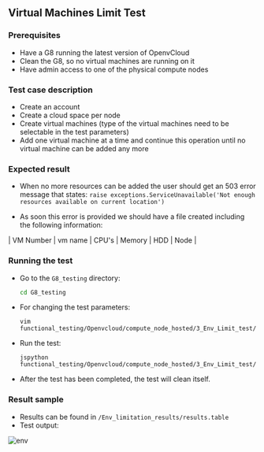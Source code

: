 ## Virtual Machines Limit Test

### Prerequisites
- Have a G8 running the latest version of OpenvCloud
- Clean the G8, so no virtual machines are running on it
- Have admin access to one of the physical compute nodes

### Test case description
- Create an account
- Create a cloud space per node
- Create virtual machines (type of the virtual machines need to be selectable in the test parameters) 
- Add one virtual machine at a time and continue this operation until no virtual machine can be added any more

### Expected result
- When no more resources can be added the user should get an 503 error message that states:
`raise exceptions.ServiceUnavailable('Not enough resources available on current location')`

- As soon this error is provided we should have a file created including the following information:

| VM Number | vm name  | CPU's  | Memory | HDD | Node |

### Running the test
- Go to the `G8_testing` directory:
  ```bash
  cd G8_testing
  ```

- For changing the test parameters:
  ```
  vim functional_testing/Openvcloud/compute_node_hosted/3_Env_Limit_test/parameters.cfg
  ```

- Run the test:
  ```
  jspython functional_testing/Openvcloud/compute_node_hosted/3_Env_Limit_test/3_env_limitation_test.py
  ```

- After the test has been completed, the test will clean itself.

### Result sample
- Results can be found in `/Env_limitation_results/results.table`
- Test output:

![env](https://cloud.githubusercontent.com/assets/15011431/14171111/e85dcee6-f739-11e5-86ea-8537bd7187f5.png)
